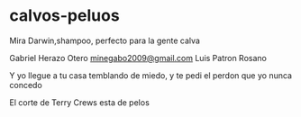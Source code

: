 # calvos-peluos
Mira Darwin,shampoo, perfecto para la gente calva



Gabriel Herazo Otero
minegabo2009@gmail.com
Luis Patron Rosano



Y yo llegue a tu casa temblando de miedo, y te pedi el perdon que yo nunca concedo



El corte de Terry Crews esta de pelos


